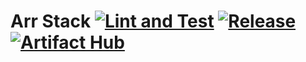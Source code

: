 # Arr Stack  [![Lint and Test](https://github.com/bubylou/Arr-Stack/actions/workflows/test.yml/badge.svg)](https://github.com/bubylou/Arr-Stack/actions/workflows/test.yml) [![Release](https://github.com/bubylou/Arr-Stack/actions/workflows/release.yml/badge.svg)](https://github.com/bubylou/Arr-Stack/actions/workflows/release.yml) [![Artifact Hub](https://img.shields.io/endpoint?url=https://artifacthub.io/badge/repository/arr-stack)](https://artifacthub.io/packages/search?repo=arr-stack)
